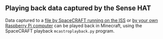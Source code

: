 ## Playing back data captured by the Sense HAT

Data captured to a [file by SpaceCRAFT running on the ISS](resources/SpaceCRAFT_20160209_104426.csv) or [by your own Raspberry Pi computer](worksheet3.md) can be played back in Minecraft, using the SpaceCRAFT playback `mcastroplayback.py` program.

